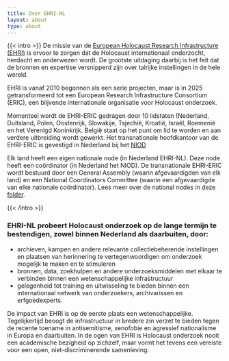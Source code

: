 ```yaml
---
title: Over EHRI-NL
layout: about
type: about
---
```


{{< intro >}}
De missie van de [European Holocaust Research Infrastructure (EHRI)](https://www.ehri-project.eu) is ervoor 
te zorgen dat de Holocaust internationaal onderzocht, herdacht en onderwezen wordt. De grootste uitdaging 
daarbij is het feit dat de bronnen en expertise versnipperd zijn over talrijke instellingen in de hele wereld. 

EHRI is vanaf 2010 begonnen als een serie projecten, maar is in 2025 getransformeerd tot een European Research Infrastructure Consortium (ERIC), een blijvende internationale organisatie voor Holocaust onderzoek. 

Momenteel wordt de EHRI-ERIC gedragen door 10 lidstaten (Nederland, Duitsland, Polen, Oostenrijk, Slowakije, Tsjechië, Kroatië, Israël, Roemenië en het Verenigd Koninkrijk. België staat op het punt om lid te worden en aan verdere uitbreiding wordt gewerkt. Het transnationale hoofdkantoor van de EHRI-ERIC is gevestigd in Nederland bij het [NIOD](www.niod.nl)

Elk land heeft een eigen nationale node (in Nederland EHRI-NL). Deze node heeft een coördinator (in Nederland het NIOD). De transnationale EHRI-ERIC wordt bestuurd door een General Assembly (waarin afgevaardigden van elk land) en een National Coordinators Committee (waarin een afgevaardigde van elke nationale coördinator). Lees meer over de national nodes in deze [folder](https://www.ehri-project.eu/wp-content/uploads/2025/02/Leporello-DEF-DEF.pdf).

{{< /intro >}}

### EHRI-NL probeert Holocaust onderzoek op de lange termijn te bestendigen, zowel binnen Nederland als daarbuiten, door:

 * archieven, kampen en andere relevante collectiebeherende instellingen en plaatsen van herinnering te vertegenwoordigen om onderzoek mogelijk te maken en te stimuleren
 * bronnen, data, zoekhulpen en andere onderzoeksmiddelen met elkaar te verbinden binnen een wetenschappelijke infrastructuur
 * gelegenheid tot training en uitwisseling te bieden binnen een internationaal netwerk van onderzoekers, archivarissen en erfgoedexperts.

De impact van EHRI is op de eerste plaats een wetenschappelijke. Tegelijkertijd beoogt de infrastructuur
in bredere zin verzet te bieden tegen de recente toename in antisemitisme, xenofobie en agressief
nationalisme in Europa en daarbuiten. In de ogen van EHRI is Holocaust onderzoek nooit een academische bezigheid
op zichzelf, maar vormt het tevens een vereiste voor een open, niet-discriminerende samenleving.
